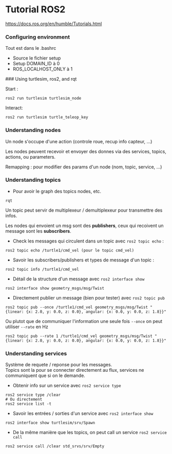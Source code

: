 # Tutorial ROS2

https://docs.ros.org/en/humble/Tutorials.html

### Configuring environment

Tout est dans le .bashrc
- Source le fichier setup
- Setup DOMAIN_ID à 0
- ROS_LOCALHOST_ONLY à 1

### Using turtlesim, ros2, and rqt

Start :
```shell
ros2 run turtlesim turtlesim_node
```
Interact:

```shell
ros2 run turtlesim turtle_teleop_key
```

### Understanding nodes

Un node s'occupe d'une action (controle roue, recup info capteur, ...)

Les nodes peuvent recevoir et envoyer des donnes via des services, topics, actions, ou parameters.

Remapping : pour modifier des params d'un node (nom, topic, service, ...)

### Understanding topics

- Pour avoir le graph des topics nodes, etc.
```shell
rqt
```

Un topic peut servir de multiplexeur / demultiplexeur pour transmettre des infos.

Les nodes qui envoient un msg sont des **publishers**, ceux qui recoivent un message sont les **subscribers**.

- Check les messages qui circulent dans un topic avec `ros2 topic echo` :
```shell
ros2 topic echo /turtle1/cmd_vel (pour le topic cmd_vel)
```

- Savoir les subscribers/publishers et types de message d'un topic :
```shell
ros2 topic info /turtle1/cmd_vel
```

- Détail de la structure d'un message avec `ros2 interface show`
```shell
ros2 interface show geometry_msgs/msg/Twist
```

- Directement publier un message (bien pour tester) avec `ros2 topic pub`
```shell
ros2 topic pub --once /turtle1/cmd_vel geometry_msgs/msg/Twist "{linear: {x: 2.0, y: 0.0, z: 0.0}, angular: {x: 0.0, y: 0.0, z: 1.8}}"
```

Ou plutot que de communiquer l'information une seule fois `--once` on peut utiliser `--rate` en Hz

```shell
ros2 topic pub --rate 1 /turtle1/cmd_vel geometry_msgs/msg/Twist "{linear: {x: 2.0, y: 0.0, z: 0.0}, angular: {x: 0.0, y: 0.0, z: 1.8}}"
```

### Understanding services

Système de requete / reponse pour les messages.\
Topics sont la pour se connecter directement au flux, services ne communiquent que si on le demande.

- Obtenir info sur un service avec `ros2 service type`
```shell
ros2 service type /clear
# Ou directement
ros2 service list -t
```

- Savoir les entrées / sorties d'un service avec `ros2 interface show`
```shell
ros2 interface show turtlesim/srv/Spawn
```
- De la même manière que les topics, on peut call un service `ros2 service call`
```shell
ros2 service call /clear std_srvs/srv/Empty
```